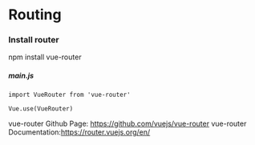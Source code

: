 # Routing
### Install router
npm install vue-router

##### main.js
```
import VueRouter from 'vue-router'

Vue.use(VueRouter)
```

vue-router Github Page: https://github.com/vuejs/vue-router
vue-router Documentation:https://router.vuejs.org/en/
